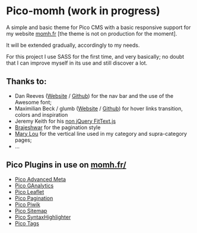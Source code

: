 Pico-momh (work in progress)
============================

A simple and basic theme for Pico CMS with a basic responsive support for my website [momh.fr](http://momh.fr/) [the theme is not on production for the moment].

It will be extended gradually, accordingly to my needs.

For this project I use SASS for the first time, and very basically; no doubt that I can improve myself in its use  and still discover a lot.

## Thanks to:

- Dan Reeves ([Website](http://danreev.es/) / [Github](https://github.com/DanReeves)) for the nav bar and the use of the Awesome font;
- Maximilian Beck / glumb ([Website](http://glumb.de/) / [Github](https://github.com/glumb)) for hover links transition, colors and inspiration
- Jeremy Keith for his [non jQuery FitText.js](https://github.com/adactio/FitText.js)
- [Brajeshwar](http://brajeshwar.github.io/paginate/) for the pagination style
- [Mary Lou](http://tympanus.net/codrops/2013/05/02/vertical-timeline/) for the vertical line used in my category and supra-category pages;
- ...

## Pico Plugins in use on [momh.fr/](http://momh.fr/)

- [Pico Advanced Meta](https://github.com/shawnsandy/adv-meta/releases)
- [Pico GAnalytics](https://github.com/bricebou/pico_ganalytics)
- [Pico Leaflet](https://github.com/bricebou/pico_leaflet)
- [Pico Pagination](https://github.com/rewdy/Pico-Pagination)
- [Pico Piwik](https://github.com/bricebou/pico_piwik)
- [Pico Sitemap](https://github.com/Techn0tic/Pico_Sitemap)
- [Pico SyntaxHighlighter](https://github.com/bricebou/pico_SyntaxHighlighter)
- [Pico Tags](https://github.com/HeyDanReeves/picotags)
